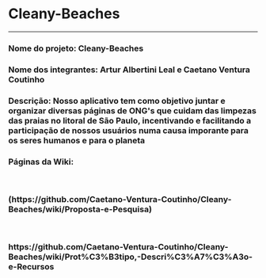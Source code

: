 # Cleany-Beaches
<hr>
<h3>Nome do projeto: Cleany-Beaches</h3>

<h3>Nome dos integrantes: Artur Albertini Leal e Caetano Ventura Coutinho</h3>

<h3>Descrição: Nosso aplicativo tem como objetivo juntar e organizar diversas páginas de ONG's que cuidam das limpezas das praias no litoral de São Paulo, incentivando e facilitando a participação de nossos usuários numa causa imporante para os seres humanos e para o planeta<h3>

<h3>Páginas da Wiki:</h3>
<br>
<h3>(https://github.com/Caetano-Ventura-Coutinho/Cleany-Beaches/wiki/Proposta-e-Pesquisa)</h3>
<br>
<h3>https://github.com/Caetano-Ventura-Coutinho/Cleany-Beaches/wiki/Prot%C3%B3tipo,-Descri%C3%A7%C3%A3o-e-Recursos</h3>
